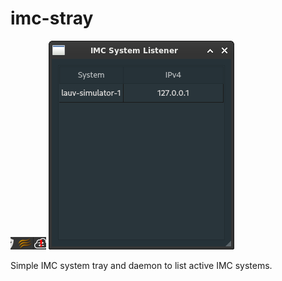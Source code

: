 # imc-stray

![Active contacts list](https://raw.githubusercontent.com/tsmarques/imc-stray/master/assets/imc-stray-icon.png?token=AA7IOID75R6JIG4FZYX4Z63ALO7YW)
![Active contacts list](https://raw.githubusercontent.com/tsmarques/imc-stray/master/assets/imc-stray-table.png?token=AA7IOIH7YE4GJGRMIGVUEB3ALO7TM)

Simple IMC system tray and daemon to list active IMC systems.
